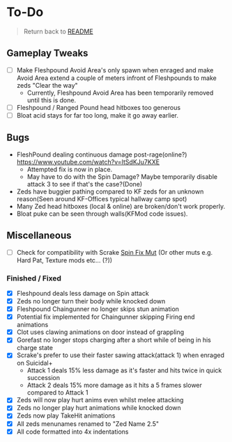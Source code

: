 # To-Do

> Return back to [README](../README.md#documentation)

## Gameplay Tweaks

- [ ] Make Fleshpound Avoid Area's only spawn when enraged and make Avoid Area extend a couple of meters infront of Fleshpounds to make zeds "Clear the way"
  - Currently, Fleshpound Avoid Area has been temporarily removed until this is done.
- [ ] Fleshpound / Ranged Pound head hitboxes too generous
- [ ] Bloat acid stays for far too long, make it go away earlier.

## Bugs

- FleshPound dealing continuous damage post-rage(online?) <https://www.youtube.com/watch?v=ItSdKJu7KXE>
  - Attempted fix is now in place.
  - May have to do with the Spin Damage? Maybe temporarily disable attack 3 to see if that's the case?(Done)
- Zeds have buggier pathing compared to KF zeds for an unknown reason(Seen around KF-Offices typical hallway camp spot)
- Many Zed head hitboxes (local & online) are broken/don't work properly.
- Bloat puke can be seen through walls(KFMod code issues).

## Miscellaneous

- [ ] Check for compatibility with Scrake [Spin Fix Mut](https://steamcommunity.com/sharedfiles/filedetails/?id=2046199794) (Or other muts e.g. Hard Pat, Texture mods etc... (?))

<!-- Move this to Changelog! -->
### Finished / Fixed

- [x] Fleshpound deals less damage on Spin attack
- [x] Zeds no longer turn their body while knocked down
- [x] Fleshpound Chaingunner no longer skips stun animation
- [x] Potential fix implemented for Chaingunner skipping Firing end animations
- [x] Clot uses clawing animations on door instead of grappling
- [x] Gorefast no longer stops charging after a short while of being in his charge state
- [x] Scrake's prefer to use their faster sawing attack(attack 1) when enraged on Suicidal+
  - Attack 1 deals 15% less damage as it's faster and hits twice in quick succession
  - Attack 2 deals 15% more damage as it hits a 5 frames slower compared to Attack 1
- [x] Zeds will now play hurt anims even whilst melee attacking
- [x] Zeds no longer play hurt animations while knocked down
- [x] Zeds now play TakeHit animations
- [x] All zeds menunames renamed to "Zed Name 2.5"
- [x] All code formatted into 4x indentations
